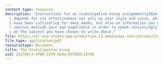 ```yaml
---
content_type: resource
description: "Instructions for an investigative essay assignment\u2014 an essay that\
  \ depends for its effectiveness not only on your style and voice, which you will\
  \ have been cultivating for many weeks, but also on information you gather from\
  \ sources outside your own experience in order to speak convincingly and with authority\
  \ on the subject you have chosen to write about."
file: https://ol-ocw-studio-app-production.s3.amazonaws.com/courses/21w-730-5-writing-on-contemporary-issues-culture-shock-writing-editing-and-publishing-in-cyberspace-fall-2008/2b376bc34f8622395b9a03f982c14740_invest_esy.pdf
file_type: application/pdf
resourcetype: Document
title: The Investigative Essay
uid: 2b376bc3-4f86-2239-5b9a-03f982c14740
---
```

